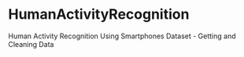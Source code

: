 HumanActivityRecognition
========================

Human Activity Recognition Using Smartphones Dataset - Getting and Cleaning Data
